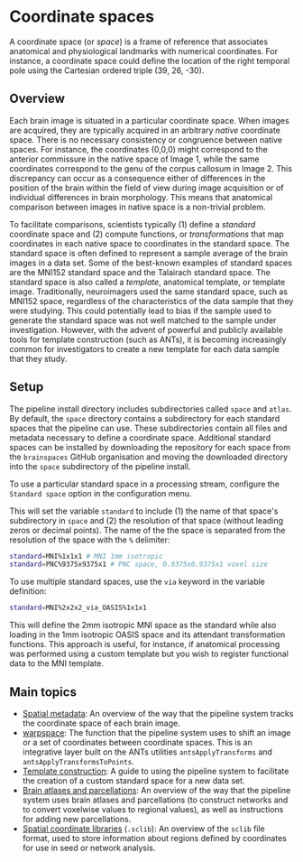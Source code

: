 # Coordinate spaces

A coordinate space (or _space_) is a frame of reference that associates anatomical and physiological landmarks with numerical coordinates. For instance, a coordinate space could define the location of the right temporal pole using the Cartesian ordered triple (39, 26, -30).

## Overview

Each brain image is situated in a particular coordinate space. When images are acquired, they are typically acquired in an arbitrary _native_ coordinate space. There is no necessary consistency or congruence between native spaces. For instance, the coordinates (0,0,0) might correspond to the anterior commissure in the native space of Image 1, while the same coordinates correspond to the genu of the corpus callosum in Image 2. This discrepancy can occur as a consequence either of differences in the position of the brain within the field of view during image acquisition or of individual differences in brain morphology. This means that anatomical comparison between images in native space is a non-trivial problem.

To facilitate comparisons, scientists typically (1) define a _standard_ coordinate space and (2) compute functions, or _transformations_ that map coordinates in each native space to coordinates in the standard space. The standard space is often defined to represent a sample average of the brain images in a data set. Some of the best-known examples of standard spaces are the MNI152 standard space and the Talairach standard space. The standard space is also called a _template_, anatomical template, or template image. Traditionally, neuroimagers used the same standard space, such as MNI152 space, regardless of the characteristics of the data sample that they were studying. This could potentially lead to bias if the sample used to generate the standard space was not well matched to the sample under investigation. However, with the advent of powerful and publicly available tools for template construction (such as ANTs), it is becoming increasingly common for investigators to create a new template for each data sample that they study.

## Setup

The pipeline install directory includes subdirectories called `space` and `atlas`. By default, the `space` directory contains a subdirectory for each standard spaces that the pipeline can use. These subdirectories contain all files and metadata necessary to define a coordinate space. Additional standard spaces can be installed by downloading the repository for each space from the `brainspaces` GitHub organisation and moving the downloaded directory into the `space` subdirectory of the pipeline install.

To use a particular standard space in a processing stream, configure the `Standard space` option in the configuration menu.

This will set the variable `standard` to include (1) the name of that space's subdirectory in `space` and (2) the resolution of that space (without leading zeros or decimal points). The name of the the space is separated from the resolution of the space with the `%` delimiter:
```bash
standard=MNI%1x1x1 # MNI 1mm isotropic
standard=PNC%9375x9375x1 # PNC space, 0.9375x0.9375x1 voxel size
```
To use multiple standard spaces, use the `via` keyword in the variable definition:
```bash
standard=MNI%2x2x2_via_OASIS%1x1x1
```
This will define the 2mm isotropic MNI space as the standard while also loading in the 1mm isotropic OASIS space and its attendant transformation functions. This approach is useful, for instance, if anatomical processing was performed using a custom template but you wish to register functional data to the MNI template.

## Main topics

 * [Spatial metadata](%%BASEURL/space/metadata.html): An overview of the way that the pipeline system tracks the coordinate space of each brain image.
 * [warpspace](%%BASEURL/functions/warpspace.html): The function that the pipeline system uses to shift an image or a set of coordinates between coordinate spaces. This is an integrative layer built on the ANTs utilities `antsApplyTransforms` and `antsApplyTransformsToPoints`.
 * [Template construction](%%BASEURL/utils/templateConstruct.html): A guide to using the pipeline system to facilitate the creation of a custom standard space for a new data set.
 * [Brain atlases and parcellations](%%BASEURL/space/atlas.html): An overview of the way that the pipeline system uses brain atlases and parcellations (to construct networks and to convert voxelwise values to regional values), as well as instructions for adding new parcellations.
 * [Spatial coordinate libraries](%%BASEURL/space/sclib.html) (`.sclib`): An overview of the `sclib` file format, used to store information about regions defined by coordinates for use in seed or network analysis.
